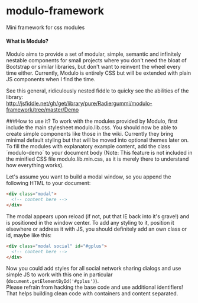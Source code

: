 # modulo-framework
Mini framework for css modules

#### What is Modulo?
Modulo aims to provide a set of modular, simple, semantic and infinitely nestable components for small projects where you don't need the bloat of Bootstrap or similar libraries, but don't want to reinvent the wheel every time either.
Currently, Modulo is entirely CSS but will be extended with plain JS components when I find the time.

See this general, ridiculously nested fiddle to quicky see the abilities of the library:  
http://jsfiddle.net/gh/get/library/pure/Radiergummi/modulo-framework/tree/master/Demo


###How to use it?
To work with the modules provided by Modulo, first include the main stylesheet modulo.lib.css. You should now be able to create simple components like those in the wiki. Currently they bring minimal default styling but that will be moved into optional themes later on.  
To fill the modules with explanatory example content, add the class ´modulo-demo´ to your document body (Note: This feature is not included in the minified CSS file modulo.lib.min.css, as it is merely there to understand how everything works).  

Let's assume you want to build a modal window, so you append the following HTML to your document:

```html
<div class="modal">
  <!-- content here -->
</div>
```

The modal appears upon reload (if not, put that IE back into it's grave!) and is positioned in the window center. To add any styling to it, position it elsewhere or address it with JS, you should definitely add an own class or id, maybe like this:  

```html
<div class="modal social" id="#gplus">
  <!-- content here -->
</div>
```

Now you could add styles for all social network sharing dialogs and use simple JS to work with this one in particular (`document.getElementById('#gplus')`).  
Please refrain from hacking the base code and use additional identifiers! That helps building clean code with containers and content separated.  
